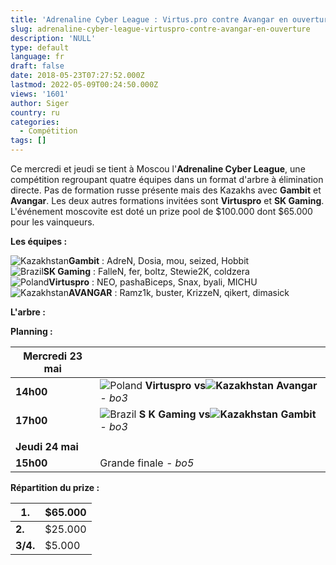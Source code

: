 ```yaml
---
title: 'Adrenaline Cyber League : Virtus.pro contre Avangar en ouverture'
slug: adrenaline-cyber-league-virtuspro-contre-avangar-en-ouverture
description: 'NULL'
type: default
language: fr
draft: false
date: 2018-05-23T07:27:52.000Z
lastmod: 2022-05-09T00:24:50.000Z
views: '1601'
author: Siger
country: ru
categories:
  - Compétition
tags: []
---
```

Ce mercredi et jeudi se tient à Moscou l'**Adrenaline Cyber League**, une compétition regroupant quatre équipes dans un format d'arbre à élimination directe. Pas de formation russe présente mais des Kazakhs avec **Gambit** et **Avangar**. Les deux autres formations invitées sont **Virtuspro** et **SK Gaming**. L'événement moscovite est doté un prize pool de $100.000 dont $65.000 pour les vainqueurs.  
  
**Les équipes :**

![Kazakhstan](/images/countries/kz.svg)⁠**Gambit** : AdreN, Dosia, mou, seized, Hobbit  
![Brazil](/images/countries/br.svg)⁠**SK Gaming** : FalleN, fer, boltz, Stewie2K, coldzera  
![Poland](/images/countries/pl.svg)⁠**Virtuspro** : NEO, pashaBiceps, Snax, byali, MICHU  
![Kazakhstan](/images/countries/kz.svg)**⁠AVANGAR** : Ramz1k, buster, KrizzeN, qikert, dimasick

**L'arbre :**

  
**Planning :**

| **Mercredi 23 mai** |                                                                                                                    |
| ------------------- | ------------------------------------------------------------------------------------------------------------------ |
| **14h00**           | ![Poland](/images/countries/pl.svg)⁠ **Virtuspro vs![Kazakhstan](/images/countries/kz.svg)⁠ Avangar** _\- bo3_     |
| **17h00**           | ![Brazil](/images/countries/br.svg)⁠ **S** **K Gaming vs![Kazakhstan](/images/countries/kz.svg)⁠ Gambit** _\- bo3_ |
| |                   |                                                                                                                    |
| **Jeudi 24 mai**    |                                                                                                                    |
| **15h00**           | Grande finale _\- bo5_                                                                                             |

  
**Répartition du prize :**

| **1.**   | $65.000 |
| -------- | ------- |
| **2.**   | $25.000 |
| **3/4.** | $5.000  |
